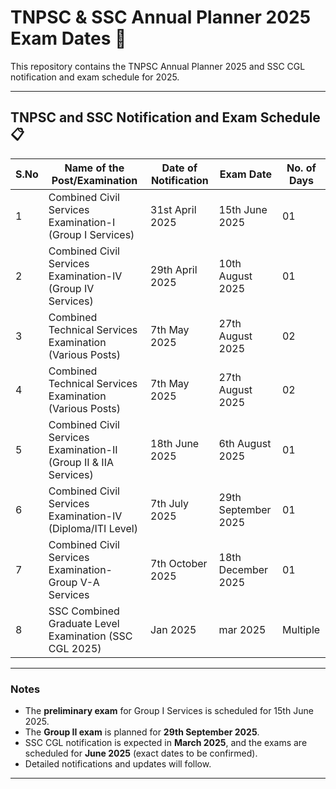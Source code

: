 # TNPSC & SSC Annual Planner 2025 Exam Dates 📅

This repository contains the TNPSC Annual Planner 2025 and SSC CGL notification and exam schedule for 2025.

---

## TNPSC and SSC Notification and Exam Schedule 📋

| S.No | Name of the Post/Examination                         | Date of Notification | Exam Date          | No. of Days |
|------|------------------------------------------------------|----------------------|--------------------|-------------|
| 1    | Combined Civil Services Examination-I (Group I Services) | 31st April 2025      | 15th June 2025    | 01          |
| 2    | Combined Civil Services Examination-IV (Group IV Services) | 29th April 2025      | 10th August 2025  | 01          |
| 3    | Combined Technical Services Examination (Various Posts) | 7th May 2025         | 27th August 2025  | 02          |
| 4    | Combined Technical Services Examination (Various Posts) | 7th May 2025         | 27th August 2025  | 02          |
| 5    | Combined Civil Services Examination-II (Group II & IIA Services) | 18th June 2025       | 6th August 2025   | 01          |
| 6    | Combined Civil Services Examination-IV (Diploma/ITI Level) | 7th July 2025        | 29th September 2025 | 01        |
| 7    | Combined Civil Services Examination- Group V-A Services | 7th October 2025     | 18th December 2025 | 01         |
| 8    | SSC Combined Graduate Level Examination (SSC CGL 2025) | Jan 2025         | mar 2025         | Multiple    |

---

### Notes

- The **preliminary exam** for Group I Services is scheduled for 15th June 2025.
- The **Group II exam** is planned for **29th September 2025**.
- SSC CGL notification is expected in **March 2025**, and the exams are scheduled for **June 2025** (exact dates to be confirmed).
- Detailed notifications and updates will follow.

---


